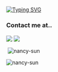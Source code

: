 <br/>

[![Typing SVG](https://readme-typing-svg.herokuapp.com?duration=2800&color=BA6598&center=true&vCenter=true&width=500&lines=%F0%9F%91%8B+This+is+Nancy;Welcome+to+my+Github..;I'm+a...;(WIP)Software+Developer+%3AD;I+love...%F0%9F%8E%A7%E2%9C%88%EF%B8%8F%E2%9B%B7%F0%9F%94%AE%F0%9F%8E%AE%F0%9F%8D%A6...and+more..!;...;%3C3)](https://git.io/typing-svg)

  
### Contact me at..

  <a href="https://linkedin.com/in/-nancy-sun" target="blank"><img align="center" src="https://img.shields.io/badge/github-%23121011.svg?style=for-the-badge&logo=github&logoColor=white" /></a>   <a href="https://github.com/nancy-sun" target="blank"><img align="center" src="https://img.shields.io/badge/linkedin-%230077B5.svg?style=for-the-badge&logo=linkedin&logoColor=white" /></a>  
  
    
<p>&nbsp;<img align="center" src="https://github-readme-stats.vercel.app/api?username=nancy-sun&show_icons=true&theme=omni&locale=en" alt="nancy-sun" /></p>

<p><img align="center" src="https://github-readme-streak-stats.herokuapp.com/?user=nancy-sun&theme=omni" alt="nancy-sun" /></p>






